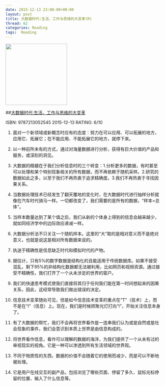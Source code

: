 ```yaml
---
date: 2015-12-13 23:00:00+00:00
layout: post
title: 大数据时代:生活、工作与思维的大变革(R)
thread: 62
categories: Reading
tags:  Reading
---
```


<img src="http://ec4.images-amazon.com/images/I/81yZYSh3lKL.jpg" width="200" />

##[大数据时代:生活、工作与思维的大变革](http://amzn.to/1NWABTK)

ISBN: 9787213052545 2015-12-13 RATING: 6/10

1. 面对一个新领域或新概念时应有的态度：努力在可以应用、可以拓展的地方，应用它、拓展它；在不能应用、不能拓展它的地方，就停下来。

2. 以一种前所未有的方式，通过对海量数据进行分析，获得有巨大价值的产品和服务，或深刻的洞见。

3. 大数据的精髓在于我们分析信息时的三个转变：1.分析更多的数据，有时甚至可以处理和某个特别现象相关的所有数据，而不再依赖于随机采样。2.研究的数据如此之多，以至于我们不再热衷于追求精确度。3.我们不再热衷于寻找因果关系。

4. 当数据处理技术已经发生了翻天覆地的变化时，在大数据时代进行抽样分析就像在汽车时代骑马一样。一切都改变了，我们需要的是所有的数据，“样本=总体”。

5. 当样本数量达到了某个值之后，我们从新的个体身上得到的信息会越来越少，就如同经济学中的边际效应递减一样。

6. 大数据分析法不只关注一个随机样本。这里的“大”取的是相对意义而不是绝对意义，也就是说这是相对所有数据来说的。

7. 执迷于精确性是信息缺乏时代和模拟时代的产物。

8. 据估计，只有5%的数字数据是结构化的且能适用于传统数据库。如果不接受混乱，剩下95%的非结构化数据都无法被利用，比如网页和视频资源。通过接受不精确性，我们打开了一个从未涉足的世界的窗户。

9. 我们的快速思考模式使我们直接将其归于任何我们能在第一时间想起来的因果关系，因此，这经常导致我们做出错误的决定。

10. 信息技术变革随处可见，但是如今信息技术变革的重点在“T”（技术）上，而不是在“I”（信息）上。现在，我们是时候把聚光灯打向“I”，开始关注信息本身了。

11. 有了大数据的帮忙，我们不会再将世界看作是一连串我们认为或是自然或是社会现象的事件，我们会意识到本质上世界是由信息构成的。

12. 将世界看作信息，看作可以理解的数据的海洋，为我们提供了一个从未有过的审视现实的视角。它是一种可以渗透到所有生活领域的世界观。

13. 不同于物质性的东西，数据的价值不会随着它的使用而减少，而是可以不断地被处理。

14. 它是用户在线交互的副产品，包括浏览了哪些页面、停留了多久、鼠标光标停留的位置、输入了什么信息等。